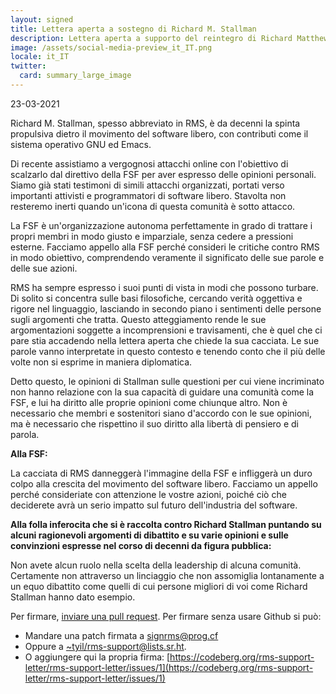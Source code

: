 ```yaml
---
layout: signed
title: Lettera aperta a sostegno di Richard M. Stallman
description: Lettera aperta a supporto del reintegro di Richard Matthew Stallman nella Free Software Foundation
image: /assets/social-media-preview_it_IT.png
locale: it_IT
twitter:
  card: summary_large_image
---
```


23-03-2021

Richard M. Stallman, spesso abbreviato in RMS,
è da decenni la spinta propulsiva dietro
il movimento del software libero,
con contributi come il sistema operativo GNU
ed Emacs.

Di recente assistiamo a vergognosi attacchi online
con l'obiettivo di scalzarlo dal direttivo della FSF
per aver espresso delle opinioni personali. Siamo già stati testimoni
di simili attacchi organizzati, portati verso
importanti attivisti e programmatori di software libero.
Stavolta non resteremo inerti quando un'icona
di questa comunità è sotto attacco.

La FSF è un'organizzazione autonoma perfettamente in grado di trattare
i propri membri in modo giusto e imparziale, senza
cedere a pressioni esterne.  Facciamo appello alla
FSF perché consideri le critiche contro RMS in modo obiettivo,
comprendendo veramente il significato delle sue parole e delle sue azioni.

RMS ha sempre espresso i suoi punti di vista in modi
che possono turbare. Di solito si concentra sulle
basi filosofiche, cercando verità oggettiva
e rigore nel linguaggio, lasciando in secondo piano i
sentimenti delle persone sugli argomenti che tratta.
Questo atteggiamento rende le sue argomentazioni
soggette a incomprensioni e travisamenti, che è quel che ci pare stia accadendo
nella lettera aperta che chiede la sua cacciata.
Le sue parole vanno interpretate in questo contesto e
tenendo conto che il più delle volte
non si esprime in maniera diplomatica.

Detto questo, le opinioni di Stallman sulle questioni
per cui viene incriminato non hanno relazione con
la sua capacità di guidare una comunità come la FSF,
e lui ha diritto alle proprie opinioni come chiunque altro.
Non è necessario che membri e sostenitori siano
d'accordo con le sue opinioni, ma è necessario che rispettino
il suo diritto alla libertà di pensiero e di parola.

**Alla FSF:**

La cacciata di RMS danneggerà l'immagine della FSF e infliggerà
un duro colpo alla crescita del movimento del software libero.
Facciamo un appello perché consideriate con attenzione le vostre azioni,
poiché ciò che deciderete avrà un serio impatto
sul futuro dell'industria del software.


**Alla folla inferocita che si è raccolta contro Richard Stallman
puntando su alcuni ragionevoli argomenti di dibattito e su varie opinioni e sulle convinzioni
espresse nel corso di decenni da figura pubblica:**

Non avete alcun ruolo nella scelta della leadership di alcuna comunità.
Certamente non attraverso un linciaggio che non assomiglia
lontanamente a un equo dibattito come quelli di cui
persone migliori di voi come Richard Stallman hanno dato esempio.

Per firmare, [inviare una pull request](https://github.com/rms-support-letter/rms-support-letter.github.io/pulls).
Per firmare senza usare Github si può:
- Mandare una patch firmata a [signrms@prog.cf](mailto:signrms@prog.cf)
- Oppure a [~tyil/rms-support@lists.sr.ht](mailto:~tyil/rms-support@lists.sr.ht).
- O aggiungere qui la propria firma: [https://codeberg.org/rms-support-letter/rms-support-letter/issues/1](https://codeberg.org/rms-support-letter/rms-support-letter/issues/1)
